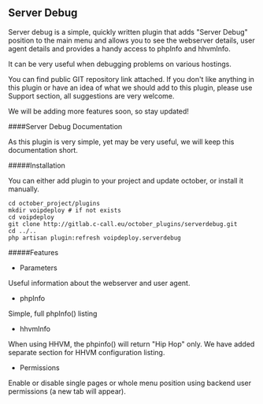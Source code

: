 Server Debug
--------------

Server debug is a simple, quickly written plugin that adds "Server Debug" position to the main menu and allows you to see the webserver details, user agent details and provides a handy access to phpInfo and hhvmInfo. 

It can be very useful when debugging problems on various hostings.

You can find public GIT repository link attached. If you don't like anything in this plugin or have an idea of what we should add to this plugin, please use Support section, all suggestions are very welcome. 

We will be adding more features soon, so stay updated!

####Server Debug Documentation

As this plugin is very simple, yet may be very useful, we will keep this documentation short.

#####Installation

You can either add plugin to your project and update october, or install it manually.

    cd october_project/plugins
    mkdir voipdeploy # if not exists
    cd voipdeploy
    git clone http://gitlab.c-call.eu/october_plugins/serverdebug.git
    cd ../..
    php artisan plugin:refresh voipdeploy.serverdebug

#####Features
+ Parameters

Useful information about the webserver and user agent.

+ phpInfo

Simple, full phpInfo() listing

+ hhvmInfo

When using HHVM, the phpinfo() will return "Hip Hop" only. We have added separate section for HHVM configuration listing.

+ Permissions

Enable or disable single pages or whole menu position using backend user permissions (a new tab will appear).
